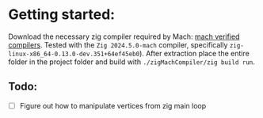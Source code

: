 # Getting started:
Download the necessary zig compiler required by Mach: [mach verified compilers](https://machengine.org/about/zig-version/). Tested with the `Zig 2024.5.0-mach` compiler, specifically `zig-linux-x86_64-0.13.0-dev.351+64ef45eb0`). After extraction place the entire folder in the project folder and build with `./zigMachCompiler/zig build run`.

## Todo:
- [ ] Figure out how to manipulate vertices from zig main loop

